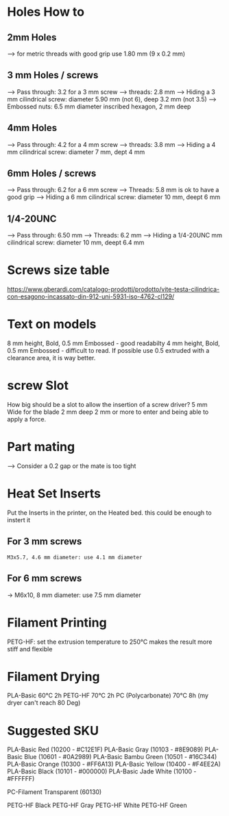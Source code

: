 # Holes How to
## 2mm Holes
--> for metric threads with good grip use 1.80 mm (9 x 0.2 mm)

## 3 mm Holes / screws
--> Pass through: 3.2 for a 3 mm screw
--> threads: 2.8 mm
--> Hiding a 3 mm cilindrical screw: diameter 5.90 mm (not 6), deep 3.2 mm (not 3.5)
--> Embossed nuts: 6.5 mm diameter inscribed hexagon, 2 mm deep

## 4mm Holes
--> Pass through: 4.2 for a 4 mm screw
--> threads: 3.8 mm
--> Hiding a 4 mm cilindrical screw: diameter 7 mm, dept 4 mm

## 6mm Holes / screws
--> Pass through: 6.2 for a 6 mm screw
--> Threads: 5.8 mm is ok to have a good grip
--> Hiding a 6 mm cilindrical screw: diameter 10 mm, deept 6 mm

## 1/4-20UNC
--> Pass through: 6.50 mm
--> Threads: 6.2 mm
--> Hiding a 1/4-20UNC mm cilindrical screw: diameter 10 mm, deept 6.4 mm

# Screws size table
https://www.gberardi.com/catalogo-prodotti/prodotto/vite-testa-cilindrica-con-esagono-incassato-din-912-uni-5931-iso-4762-cl129/

# Text on models
8 mm height, Bold, 0.5 mm Embossed - good readabilty
4 mm height, Bold, 0.5 mm Embossed - difficult to read.
If possible use 0.5 extruded with a clearance area, it is way better.

# screw Slot
How big should be a slot to allow the insertion of a screw driver?
5 mm Wide for the blade
2 mm deep
2 mm or more to enter and being able to apply a force.


# Part mating
--> Consider a 0.2 gap or the mate is too tight


# Heat Set Inserts
Put the Inserts in the printer, on the Heated bed. this could be enough to instert it

## For 3 mm screws
	M3x5.7, 4.6 mm diameter: use 4.1 mm diameter 

## For 6 mm screws
-> M6x10, 8 mm diameter: use 7.5 mm diameter


# Filament Printing
PETG-HF: set the extrusion temperature to 250°C makes the result more stiff and flexible


# Filament Drying
PLA-Basic			60°C 	2h
PETG-HF				70°C	2h
PC (Polycarbonate)  70°C 	8h (my dryer can't reach 80 Deg)


# Suggested SKU
PLA-Basic Red         (10200 - #C12E1F)
PLA-Basic Gray        (10103 - #8E9089)
PLA-Basic Blue        (10601 - #0A2989)
PLA-Basic Bambu Green (10501 - #16C344)
PLA-Basic Orange      (10300 - #FF6A13)
PLA-Basic Yellow      (10400 - #F4EE2A)
PLA-Basic Black       (10101 - #000000)
PLA-Basic Jade White  (10100 - #FFFFFF)

PC-Filament Transparent (60130)

PETG-HF Black
PETG-HF Gray
PETG-HF White
PETG-HF Green
